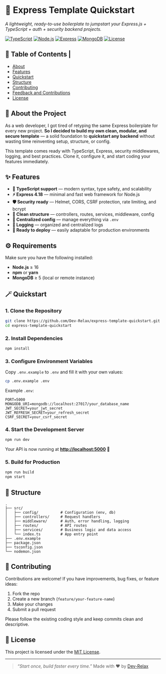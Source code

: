 # 🚀 Express Template Quickstart

*A lightweight, ready-to-use boilerplate to jumpstart your Express.js + TypeScript + auth + security backend projects.*

[![TypeScript](https://img.shields.io/badge/TypeScript-5.3-blue.svg)](https://www.typescriptlang.org/)
[![Node.js](https://img.shields.io/badge/Node.js-16+-green.svg)](https://nodejs.org/)
[![Express](https://img.shields.io/badge/Express-4.18-lightgrey.svg)](https://expressjs.com/)
[![MongoDB](https://img.shields.io/badge/MongoDB-5+-brightgreen.svg)](https://www.mongodb.com/)
[![License](https://img.shields.io/badge/License-MIT-yellow.svg)](LICENSE)



## 🧭 Table of Contents               |

- [About](#-about)
- [Features](#-features)
- [Quickstart](#-quickstart)
- [Structure](#-structure)
- [Contributing](#-contributing)
- [Feedback and Contributions](#-feedback-and-contributions)
- [License](#-license)



## 🧠 About the Project

As a web developer, I got tired of retyping the same Express boilerplate for every new project.
**So I decided to build my own clean, modular, and secure template** — a solid foundation to **quickstart any backend** without wasting time reinventing setup, structure, or config.

This template comes ready with TypeScript, Express, security middlewares, logging, and best practices.
Clone it, configure it, and start coding your features immediately.


## ✨ Features

* **🧩 TypeScript support** — modern syntax, type safety, and scalability
* **⚡ Express 4.18** — minimal and fast web framework for Node.js
* **🛡️ Security ready** — Helmet, CORS, CSRF protection, rate limiting, and bcrypt
* **🧱 Clean structure** — controllers, routes, services, middleware, config
* **🧰 Centralized config** — manage everything via `.env`
* **📜 Logging** — organized and centralized logs
* **🚀 Ready to deploy** — easily adaptable for production environments


## ⚙️ Requirements

Make sure you have the following installed:

* **Node.js** ≥ 16
* **npm** or **yarn**
* **MongoDB** ≥ 5 (local or remote instance)


## 🪄 Quickstart

### 1. Clone the Repository

```bash
git clone https://github.com/Dev-Relax/express-template-quickstart.git
cd express-template-quickstart
```

### 2. Install Dependencies

```bash
npm install
```

### 3. Configure Environment Variables

Copy `.env.example` to `.env` and fill it with your own values:

```bash
cp .env.example .env
```

Example `.env`:

```
PORT=5000
MONGODB_URI=mongodb://localhost:27017/your_database_name
JWT_SECRET=your_jwt_secret
JWT_REFRESH_SECRET=your_refresh_secret
CSRF_SECRET=your_csrf_secret
```

### 4. Start the Development Server

```bash
npm run dev
```

Your API is now running at **[http://localhost:5000](http://localhost:3000)** 🚀

### 5. Build for Production

```bash
npm run build
npm start
```

## 📂 Structure

```
.
├── src/
│   ├── config/          # Configuration (env, db)
│   ├── controllers/     # Request handlers
│   ├── middleware/      # Auth, error handling, logging
│   ├── routes/          # API routes
│   ├── services/        # Business logic and data access
│   └── index.ts         # App entry point
├── .env.example
├── package.json
├── tsconfig.json
└── nodemon.json
```

## 🤝 Contributing

Contributions are welcome!
If you have improvements, bug fixes, or feature ideas:

1. Fork the repo
2. Create a new branch (`feature/your-feature-name`)
3. Make your changes
4. Submit a pull request

Please follow the existing coding style and keep commits clean and descriptive.


## 📄 License

This project is licensed under the [MIT License](LICENSE).

---

> *“Start once, build faster every time.”*
> Made with ❤️ by [Dev-Relax](https://github.com/Dev-Relax)
